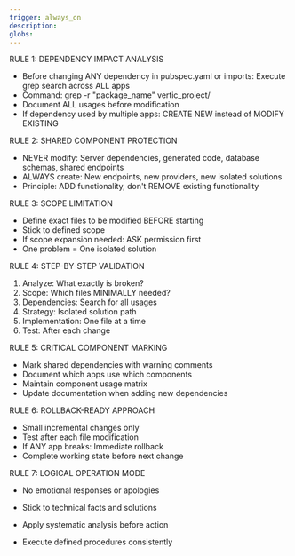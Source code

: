 ```yaml
---
trigger: always_on
description: 
globs: 
---
```

RULE 1: DEPENDENCY IMPACT ANALYSIS
- Before changing ANY dependency in pubspec.yaml or imports: Execute grep search across ALL apps
- Command: grep -r "package_name" vertic_project/ 
- Document ALL usages before modification
- If dependency used by multiple apps: CREATE NEW instead of MODIFY EXISTING

RULE 2: SHARED COMPONENT PROTECTION  
- NEVER modify: Server dependencies, generated code, database schemas, shared endpoints
- ALWAYS create: New endpoints, new providers, new isolated solutions
- Principle: ADD functionality, don't REMOVE existing functionality

RULE 3: SCOPE LIMITATION
- Define exact files to be modified BEFORE starting
- Stick to defined scope
- If scope expansion needed: ASK permission first
- One problem = One isolated solution

RULE 4: STEP-BY-STEP VALIDATION
1. Analyze: What exactly is broken?
2. Scope: Which files MINIMALLY needed?
3. Dependencies: Search for all usages
4. Strategy: Isolated solution path
5. Implementation: One file at a time
6. Test: After each change

RULE 5: CRITICAL COMPONENT MARKING
- Mark shared dependencies with warning comments
- Document which apps use which components
- Maintain component usage matrix
- Update documentation when adding new dependencies

RULE 6: ROLLBACK-READY APPROACH
- Small incremental changes only
- Test after each file modification
- If ANY app breaks: Immediate rollback
- Complete working state before next change

RULE 7: LOGICAL OPERATION MODE
- No emotional responses or apologies
- Stick to technical facts and solutions
- Apply systematic analysis before action

- Execute defined procedures consistently